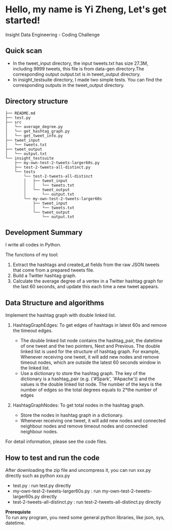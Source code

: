 Hello, my name is Yi Zheng, Let's get started!
===========================================================
Insight Data Engineering - Coding Challenge

## Quick scan

   - In the tweet_input directory, the input tweets.txt has size 27.3M, including 9999 tweets, this file is from data-gen directory.The corresponding output output.txt is in tweet_output directory.   
   - In insight_testsuite directory, I made two simple tests. You can find the corresponding outputs in the tweet_output directory.

## Directory structure
	├── README.md 
	├── test.py
	├── src
	│   └── average_degree.py  
	│   └── get_hashtag_graph.py  
	│   └── get_tweet_info.py
	├── tweet_input
	│   └── tweets.txt
	├── tweet_output
	│   └── output.txt
	└── insight_testsuite
	    ├── my-own-test-2-tweets-larger60s.py  
	    ├── test-2-tweets-all-distinct.py
	    └── tests
	        └── test-2-tweets-all-distinct
	        │   ├── tweet_input
	        │   │   └── tweets.txt
	        │   └── tweet_output
	        │       └── output.txt
	        └── my-own-test-2-tweets-larger60s
	            ├── tweet_input
	            │   └── tweets.txt
	            └── tweet_output
	                └── output.txt

## Development Summary

I write all codes in Python.  

The functions of my tool:

1. Extract the hashtags and created_at fields from the raw JSON tweets that come from a prepared tweets file.
2. Build a Twitter hashtag graph.
3. Calculate the average degree of a vertex in a Twitter hashtag graph for the last 60 seconds, and update this each time a new tweet appears.

## Data Structure and algorithms
Implement the hashtag graph with double linked list.

1. HashtagGraphEdges: To get edges of hashtags in latest 60s and remove the timeout edges. 
   - The double linked list node contains the hashtag_pair, the datetime of one tweet and the two pointers, Next and Previous. The double linked list is used for the structure of hashtag graph. For example, Whenever receiving one tweet, it will add new nodes and remove timeout nodes, which are outside the latest 60 seconds window in the linked list.     
   - Use a dictionary to store the hashtag graph. The key of the dictionary is a hashtag_pair (e.g. ('#Spark', '#Apache')) and the values is the double linked list node. The number of the keys is the number of edges so the total degrees equals to 2*the number of edges

2. HashtagGraphNodes: To get total nodes in the hashtag graph. 
   - Store the nodes in hashtag graph in a dictionary.   
   - Whenever receiving one tweet, it will add new nodes and connected neighbour nodes and remove timeout nodes and connected neighbour nodes.

For detail information, please see the code files.


## How to test and run the code  
After downloading the zip file and uncompress it, you can run xxx.py directly such as python xxx.py
- test.py : run test.py directly
- my-own-test-2-tweets-larger60s.py : run my-own-test-2-tweets-larger60s.py directly
- test-2-tweets-all-distinct.py : run test-2-tweets-all-distinct.py directly

**Prerequiste**   
To run any program, you need some general python libraries, like json, sys, datetime.
